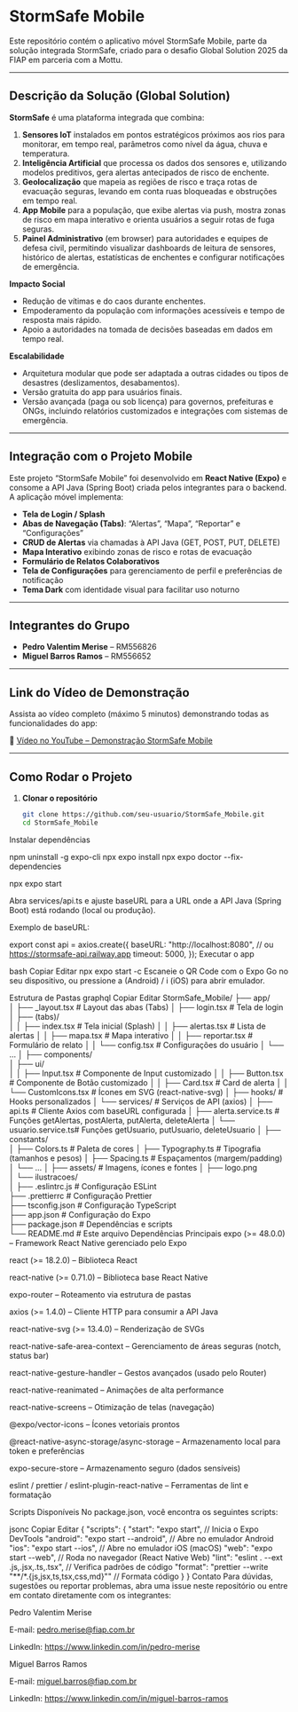 # StormSafe Mobile

Este repositório contém o aplicativo móvel StormSafe Mobile, parte da solução integrada StormSafe, criado para o desafio Global Solution 2025 da FIAP em parceria com a Mottu.

---

## Descrição da Solução (Global Solution)

**StormSafe** é uma plataforma integrada que combina:

1. **Sensores IoT** instalados em pontos estratégicos próximos aos rios para monitorar, em tempo real, parâmetros como nível da água, chuva e temperatura.  
2. **Inteligência Artificial** que processa os dados dos sensores e, utilizando modelos preditivos, gera alertas antecipados de risco de enchente.  
3. **Geolocalização** que mapeia as regiões de risco e traça rotas de evacuação seguras, levando em conta ruas bloqueadas e obstruções em tempo real.  
4. **App Mobile** para a população, que exibe alertas via push, mostra zonas de risco em mapa interativo e orienta usuários a seguir rotas de fuga seguras.  
5. **Painel Administrativo** (em browser) para autoridades e equipes de defesa civil, permitindo visualizar dashboards de leitura de sensores, histórico de alertas, estatísticas de enchentes e configurar notificações de emergência.

**Impacto Social**  
- Redução de vítimas e do caos durante enchentes.  
- Empoderamento da população com informações acessíveis e tempo de resposta mais rápido.  
- Apoio a autoridades na tomada de decisões baseadas em dados em tempo real.

**Escalabilidade**  
- Arquitetura modular que pode ser adaptada a outras cidades ou tipos de desastres (deslizamentos, desabamentos).  
- Versão gratuita do app para usuários finais.  
- Versão avançada (paga ou sob licença) para governos, prefeituras e ONGs, incluindo relatórios customizados e integrações com sistemas de emergência.

---

## Integração com o Projeto Mobile

Este projeto “StormSafe Mobile” foi desenvolvido em **React Native (Expo)** e consome a API Java (Spring Boot) criada pelos integrantes para o backend. A aplicação móvel implementa:

- **Tela de Login / Splash**  
- **Abas de Navegação (Tabs)**: “Alertas”, “Mapa”, “Reportar” e “Configurações”  
- **CRUD de Alertas** via chamadas à API Java (GET, POST, PUT, DELETE)  
- **Mapa Interativo** exibindo zonas de risco e rotas de evacuação  
- **Formulário de Relatos Colaborativos**  
- **Tela de Configurações** para gerenciamento de perfil e preferências de notificação  
- **Tema Dark** com identidade visual para facilitar uso noturno

---

## Integrantes do Grupo

- **Pedro Valentim Merise** – RM556826  
- **Miguel Barros Ramos** – RM556652  

---

## Link do Vídeo de Demonstração

Assista ao vídeo completo (máximo 5 minutos) demonstrando todas as funcionalidades do app:

🎥 [Vídeo no YouTube – Demonstração StormSafe Mobile](https://youtu.be/SEU_LINK_DO_VIDEO)

---

## Como Rodar o Projeto

1. **Clonar o repositório**  
   ```bash
   git clone https://github.com/seu-usuario/StormSafe_Mobile.git
   cd StormSafe_Mobile
Instalar dependências

npm uninstall -g expo-cli
npx expo install
npx expo doctor --fix-dependencies

npx expo start



Abra services/api.ts e ajuste baseURL para a URL onde a API Java (Spring Boot) está rodando (local ou produção).

Exemplo de baseURL:


export const api = axios.create({
  baseURL: "http://localhost:8080", // ou https://stormsafe-api.railway.app
  timeout: 5000,
});
Executar o app

bash
Copiar
Editar
npx expo start -c
Escaneie o QR Code com o Expo Go no seu dispositivo, ou pressione a (Android) / i (iOS) para abrir emulador.

Estrutura de Pastas
graphql
Copiar
Editar
StormSafe_Mobile/
├── app/  
│   ├── _layout.tsx           # Layout das abas (Tabs)
│   ├── login.tsx             # Tela de login
│   ├── (tabs)/  
│   │   ├── index.tsx         # Tela inicial (Splash)
│   │   ├── alertas.tsx       # Lista de alertas
│   │   ├── mapa.tsx          # Mapa interativo
│   │   ├── reportar.tsx      # Formulário de relato
│   │   └── config.tsx        # Configurações do usuário
│   └── ...
│
├── components/  
│   ├── ui/  
│   │   ├── Input.tsx         # Componente de Input customizado
│   │   ├── Button.tsx        # Componente de Botão customizado
│   │   ├── Card.tsx          # Card de alerta
│   │   └── CustomIcons.tsx   # Ícones em SVG (react-native-svg)
│   ├── hooks/                # Hooks personalizados
│   └── services/             # Serviços de API (axios)
│       ├── api.ts            # Cliente Axios com baseURL configurada
│       ├── alerta.service.ts # Funções getAlertas, postAlerta, putAlerta, deleteAlerta
│       └── usuario.service.ts# Funções getUsuario, putUsuario, deleteUsuario
│
├── constants/  
│   ├── Colors.ts             # Paleta de cores
│   ├── Typography.ts         # Tipografia (tamanhos e pesos)
│   ├── Spacing.ts            # Espaçamentos (margem/padding)
│   └── ...
│
├── assets/                   # Imagens, ícones e fontes
│   ├── logo.png  
│   └── ilustracoes/  
│
├── .eslintrc.js              # Configuração ESLint  
├── .prettierrc               # Configuração Prettier  
├── tsconfig.json             # Configuração TypeScript  
├── app.json                  # Configuração do Expo  
├── package.json              # Dependências e scripts  
└── README.md                 # Este arquivo
Dependências Principais
expo (>= 48.0.0) – Framework React Native gerenciado pelo Expo

react (>= 18.2.0) – Biblioteca React

react-native (>= 0.71.0) – Biblioteca base React Native

expo-router – Roteamento via estrutura de pastas

axios (>= 1.4.0) – Cliente HTTP para consumir a API Java

react-native-svg (>= 13.4.0) – Renderização de SVGs

react-native-safe-area-context – Gerenciamento de áreas seguras (notch, status bar)

react-native-gesture-handler – Gestos avançados (usado pelo Router)

react-native-reanimated – Animações de alta performance

react-native-screens – Otimização de telas (navegação)

@expo/vector-icons – Ícones vetoriais prontos

@react-native-async-storage/async-storage – Armazenamento local para token e preferências

expo-secure-store – Armazenamento seguro (dados sensíveis)

eslint / prettier / eslint-plugin-react-native – Ferramentas de lint e formatação

Scripts Disponíveis
No package.json, você encontra os seguintes scripts:

jsonc
Copiar
Editar
{
  "scripts": {
    "start": "expo start",                // Inicia o Expo DevTools
    "android": "expo start --android",    // Abre no emulador Android
    "ios": "expo start --ios",            // Abre no emulador iOS (macOS)
    "web": "expo start --web",            // Roda no navegador (React Native Web)
    "lint": "eslint . --ext .js,.jsx,.ts,.tsx",     // Verifica padrões de código
    "format": "prettier --write \"**/*.{js,jsx,ts,tsx,css,md}\"" // Formata código
  }
}
Contato
Para dúvidas, sugestões ou reportar problemas, abra uma issue neste repositório ou entre em contato diretamente com os integrantes:

Pedro Valentim Merise

E-mail: pedro.merise@fiap.com.br

LinkedIn: https://www.linkedin.com/in/pedro-merise

Miguel Barros Ramos

E-mail: miguel.barros@fiap.com.br

LinkedIn: https://www.linkedin.com/in/miguel-barros-ramos

